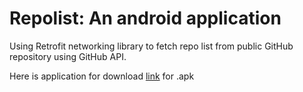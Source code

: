 # Repolist: An android application 
Using Retrofit networking library to fetch repo list from public GitHub repository using GitHub API.

Here is application for download [link](https://github.com/jsroyal/Repolist/releases/download/v1.0/app-debug.apk) for .apk 

